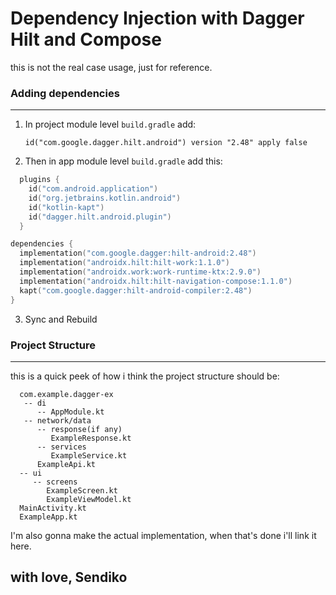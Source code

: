# Dependency Injection with Dagger Hilt and Compose

this is not the real case usage, just for reference.

### Adding dependencies
---
1. In project module level ```build.gradle``` add:
   
   ```id("com.google.dagger.hilt.android") version "2.48" apply false ```

2. Then in app module level ```build.gradle``` add this:

  ```kotlin
    plugins {
      id("com.android.application")
      id("org.jetbrains.kotlin.android")
      id("kotlin-kapt")
      id("dagger.hilt.android.plugin")
    }
  ```
  ```kotlin
  dependencies {
    implementation("com.google.dagger:hilt-android:2.48")
    implementation("androidx.hilt:hilt-work:1.1.0")
    implementation("androidx.work:work-runtime-ktx:2.9.0")
    implementation("androidx.hilt:hilt-navigation-compose:1.1.0")
    kapt("com.google.dagger:hilt-android-compiler:2.48")
  }
  ```

3. Sync and Rebuild

### Project Structure
---

this is a quick peek of how i think the project structure should be:

```
  com.example.dagger-ex
   -- di
      -- AppModule.kt
   -- network/data
      -- response(if any)
         ExampleResponse.kt
      -- services
         ExampleService.kt
      ExampleApi.kt
  -- ui
     -- screens
        ExampleScreen.kt
        ExampleViewModel.kt
  MainActivity.kt
  ExampleApp.kt
```


I'm also gonna make the actual implementation, when that's done i'll link it here.

## with love, Sendiko


